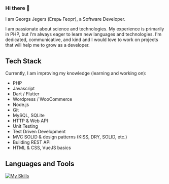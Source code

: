 ### Hi there 👋
I am Georgs Jegers (Егерь Георг), a Software Developer.

I am passionate about science and technologies.
My experience is primarily in PHP, but I'm always eager to learn new languages and technologies. I'm dedicated, communicative, and kind and I would love to work on projects that will help me to grow as a developer.

## Tech Stack
Currently, I am improving my knowledge (learning and working on):
- PHP
- Javascript
- Dart / Flutter
- Wordpress / WooCommerce
- Node.js
- Git
- MySQL, SQLite
- HTTP & Web API
- Unit Testing
- Test Driven Development
- MVC SOLID & design patterns (KISS, DRY, SOLID, etc.)
- Building REST API
- HTML & CSS, VueJS basics

## Languages and Tools

[![My Skills](https://skillicons.dev/icons?i=php,wordpress,mysql,nodejs,dart,alpinejs,docker,flutter,html,css,bootstrap,js,vue,vite,git&theme=dark)](https://skillicons.dev)

